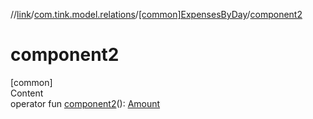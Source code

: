 //[link](../../index.md)/[com.tink.model.relations](../index.md)/[[common]ExpensesByDay](index.md)/[component2](component2.md)



# component2  
[common]  
Content  
operator fun [component2](component2.md)(): [Amount](../../com.tink.model.misc/[common]-amount/index.md)  



